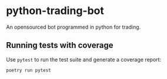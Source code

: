 # python-trading-bot
An opensourced bot programmed in python for trading.

## Running tests with coverage

Use `pytest` to run the test suite and generate a coverage report:

```bash
poetry run pytest
```
